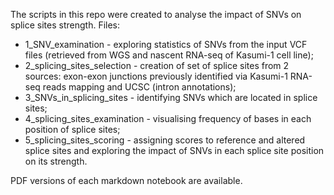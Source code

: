 The scripts in this repo were created to analyse the impact of SNVs on splice sites strength. Files:
- 1_SNV_examination - exploring statistics of SNVs from the input VCF files (retrieved from WGS and nascent RNA-seq of Kasumi-1 cell line);
- 2_splicing_sites_selection - creation of set of splice sites from 2 sources: exon-exon junctions previously identified via Kasumi-1 RNA-seq reads mapping and UCSC (intron annotations);
- 3_SNVs_in_splicing_sites - identifying SNVs which are located in splice sites;
- 4_splicing_sites_examination - visualising frequency of bases in each position of splice sites;
- 5_splicing_sites_scoring - assigning scores to reference and altered splice sites and exploring the impact of SNVs in each splice site position on its strength.

PDF versions of each markdown notebook are available.